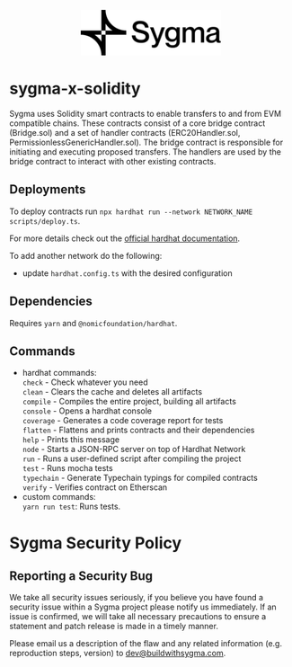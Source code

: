<p align="center"><a href="https://buildwithsygma.com"><img width="250" title="Sygma solidity" src='assets/full-logo.png'/></a></p>

# sygma-x-solidity

Sygma uses Solidity smart contracts to enable transfers to and from EVM compatible chains. These contracts consist of a core bridge contract (Bridge.sol) and a set of handler contracts (ERC20Handler.sol, PermissionlessGenericHandler.sol). The bridge contract is responsible for initiating and executing proposed transfers. The handlers are used by the bridge contract to interact with other existing contracts.

## Deployments

To deploy contracts run `npx hardhat run --network NETWORK_NAME scripts/deploy.ts`.

For more details check out the [official hardhat documentation](https://hardhat.org/hardhat-runner/docs/guides/deploying).

To add another network do the following:
 * update `hardhat.config.ts` with the desired configuration

## Dependencies

Requires `yarn` and `@nomicfoundation/hardhat`.

## Commands
  * hardhat commands: <br>
    `check` - Check whatever you need <br>
    `clean` - Clears the cache and deletes all artifacts <br>
    `compile` - Compiles the entire project, building all artifacts <br>
    `console` - Opens a hardhat console <br>
    `coverage` - Generates a code coverage report for tests <br>
    `flatten` - Flattens and prints contracts and their dependencies <br>
    `help` - Prints this message <br>
    `node` - Starts a JSON-RPC server on top of Hardhat Network <br>
    `run` - Runs a user-defined script after compiling the project <br>
    `test` - Runs mocha tests <br>
    `typechain` - Generate Typechain typings for compiled contracts <br>
    `verify` - Verifies contract on Etherscan <br>
  * custom commands: <br>
    `yarn run test`: Runs tests.

# Sygma Security Policy

## Reporting a Security Bug

We take all security issues seriously, if you believe you have found a security issue within a Sygma
project please notify us immediately. If an issue is confirmed, we will take all necessary precautions
to ensure a statement and patch release is made in a timely manner.

Please email us a description of the flaw and any related information (e.g. reproduction steps, version) to
[dev@buildwithsygma.com](mailto:dev@buildwithsygma.com).
